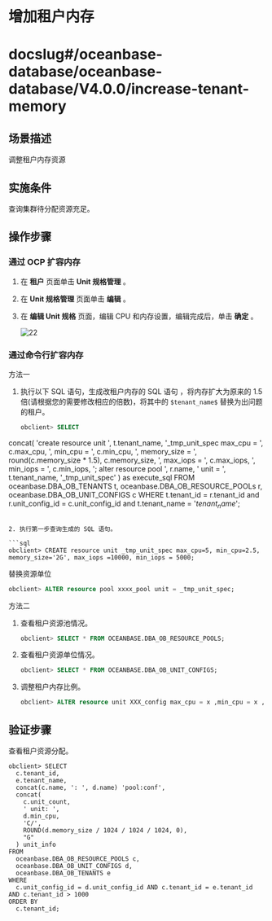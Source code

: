 增加租户内存
===========================

# docslug#/oceanbase-database/oceanbase-database/V4.0.0/increase-tenant-memory

场景描述
-------------------------

调整租户内存资源

实施条件
-------------------------

查询集群待分配资源充足。

操作步骤
-------------------------

### 通过 OCP 扩容内存

1. 在 **租户** 页面单击 **Unit 规格管理** 。

2. 在 **Unit 规格管理** 页面单击 **编辑** 。

3. 在 **编辑 Unit 规格** 页面，编辑 CPU 和内存设置，编辑完成后，单击 **确定** 。

   ![22](https://help-static-aliyun-doc.aliyuncs.com/assets/img/zh-CN/8768832461/p360788.png)

### 通过命令行扩容内存

方法一

1. 执行以下 SQL 语句，生成改租户内存的 SQL 语句 ，将内存扩大为原来的 1.5 倍(请根据您的需要修改相应的倍数)，将其中的 `$tenant_name$` 替换为出问题的租户。

   ```sql
   obclient> SELECT
  concat(
    'create resource unit ',
    t.tenant_name,
    '_tmp_unit_spec max_cpu = ',
    c.max_cpu,
    ', min_cpu = ',
    c.min_cpu,
    ', memory_size = ', round(c.memory_size * 1.5),
    c.memory_size,
    ', max_iops = ',
    c.max_iops,
    ', min_iops = ',
    c.min_iops,
    '; alter resource pool ',
    r.name,
    ' unit = ',
    t.tenant_name,
    '_tmp_unit_spec'
  ) as execute_sql
FROM
  oceanbase.DBA_OB_TENANTS t,
  oceanbase.DBA_OB_RESOURCE_POOLs r,
  oceanbase.DBA_OB_UNIT_CONFIGS c WHERE t.tenant_id = r.tenant_id and r.unit_config_id = c.unit_config_id and t.tenant_name = '$tenant_name$';
   ```

2. 执行第一步查询生成的 SQL 语句。

   ```sql
   obclient> CREATE resource unit _tmp_unit_spec max_cpu=5, min_cpu=2.5, memory_size='2G', max_iops =10000, min_iops = 5000;
   ```

   替换资源单位

   ```sql
   obclient> ALTER resource pool xxxx_pool unit = _tmp_unit_spec;
   ```

方法二

1. 查看租户资源池情况。

   ```sql
   obclient> SELECT * FROM OCEANBASE.DBA_OB_RESOURCE_POOLS;
   ```

2. 查看租户资源单位情况。

   ```sql
   obclient> SELECT * FROM OCEANBASE.DBA_OB_UNIT_CONFIGS;
   ```

3. 调整租户内存比例。

   ```sql
   obclient> ALTER resource unit XXX_config max_cpu = x ,min_cpu = x ,memory_size ='xxxG';
   ```

验证步骤
-------------------------

查看租户资源分配。

```unknow
obclient> SELECT
  c.tenant_id,
  e.tenant_name,
  concat(c.name, ': ', d.name) 'pool:conf',
  concat(
    c.unit_count,
    ' unit: ',
    d.min_cpu,
    'C/',
    ROUND(d.memory_size / 1024 / 1024 / 1024, 0),
    "G"
  ) unit_info
FROM
  oceanbase.DBA_OB_RESOURCE_POOLS c,
  oceanbase.DBA_OB_UNIT_CONFIGS d,
  oceanbase.DBA_OB_TENANTS e
WHERE
  c.unit_config_id = d.unit_config_id AND c.tenant_id = e.tenant_id AND c.tenant_id > 1000
ORDER BY
  c.tenant_id;
```
